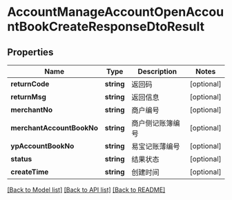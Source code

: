 # AccountManageAccountOpenAccountBookCreateResponseDtoResult

## Properties
Name | Type | Description | Notes
------------ | ------------- | ------------- | -------------
**returnCode** | **string** | 返回码 | [optional] 
**returnMsg** | **string** | 返回信息 | [optional] 
**merchantNo** | **string** | 商户编号 | [optional] 
**merchantAccountBookNo** | **string** | 商户侧记账簿编号 | [optional] 
**ypAccountBookNo** | **string** | 易宝记账薄编号 | [optional] 
**status** | **string** | 结果状态 | [optional] 
**createTime** | **string** | 创建时间 | [optional] 

[[Back to Model list]](../README.md#documentation-for-models) [[Back to API list]](../README.md#documentation-for-api-endpoints) [[Back to README]](../README.md)


